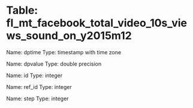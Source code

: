 Table: fl_mt_facebook_total_video_10s_views_sound_on_y2015m12
=============================================================

Name: dptime
Type: timestamp with time zone

Name: dpvalue
Type: double precision

Name: id
Type: integer

Name: ref_id
Type: integer

Name: step
Type: integer

